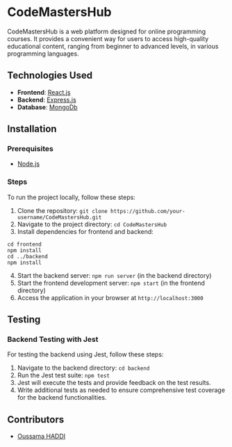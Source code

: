 # CodeMastersHub

CodeMastersHub is a web platform designed for online programming courses. It provides a convenient way for users to access high-quality educational content, ranging from beginner to advanced levels, in various programming languages.

## Technologies Used

- **Frontend**: [React.js](https://react.dev)
- **Backend**: [Express.js](https://expressjs.com)
- **Database**: [MongoDb](https://www.mongodb.com)

## Installation

### Prerequisites

-   [Node.js](https://nodejs.org/en/)

### Steps

To run the project locally, follow these steps:

1. Clone the repository: `git clone https://github.com/your-username/CodeMastersHub.git`
2. Navigate to the project directory: `cd CodeMastersHub`
3. Install dependencies for frontend and backend:

```
cd frontend
npm install
cd ../backend
npm install
```

4. Start the backend server: `npm run server` (in the backend directory)
5. Start the frontend development server: `npm start` (in the frontend directory)
6. Access the application in your browser at `http://localhost:3000`

## Testing

### Backend Testing with Jest

For testing the backend using Jest, follow these steps:

1. Navigate to the backend directory: `cd backend`
2. Run the Jest test suite: `npm test`
3. Jest will execute the tests and provide feedback on the test results.
4. Write additional tests as needed to ensure comprehensive test coverage for the backend functionalities.

## Contributors

- [Oussama HADDI](https://github.com/Oussamahaddi)
